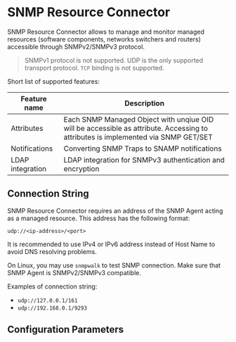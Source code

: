 SNMP Resource Connector
====
SNMP Resource Connector allows to manage and monitor managed resources (software components, networks switchers and routers) accessible through SNMPv2/SNMPv3 protocol.
> SNMPv1 protocol is not supported. UDP is the only supported transport protocol. `TCP` binding is not supported.

Short list of supported features:

Feature name | Description
---- | ----
Attributes | Each SNMP Managed Object with unqiue OID will be accessible as attribute. Accessing to attributes is implemented via SNMP GET/SET
Notifications | Converting SNMP Traps to SNAMP notifications
LDAP integration | LDAP integration for SNMPv3 authentication and encryption


## Connection String
SNMP Resource Connector requires an address of the SNMP Agent acting as a managed resource. This address has the following format:
```
udp://<ip-address>/<port>
```

It is recommended to use IPv4 or IPv6 address instead of Host Name to avoid DNS resolving problems.

On Linux, you may use `snmpwalk` to test SNMP connection. Make sure that SNMP Agent is SNMPv2/SNMPv3 compatible.

Examples of connection string:
* `udp://127.0.0.1/161`
* `udp://192.168.0.1/9293`

## Configuration Parameters
